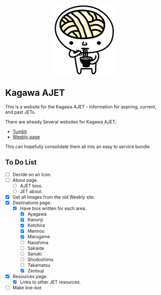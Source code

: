<div align="center">
  <a href="https://kagawa.ajet.net" target="_blank" rel="noopener noreferrer">
    <img src="./udonnw.jpg">
  </a>
</div>

# Kagawa AJET

This is a website for the Kagawa AJET - information for aspiring, current, and past JETs.

There are already Several websites for Kagawa AJET;

- [Tumblr](https://ajetkagawa.tumblr.com/)
- [Weebly page](https://kagawaajet.weebly.com/)

This can hopefully consolidate them all into an easy to service bundle.

## To Do List

- [ ] Decide on an Icon.
- [ ] About page.
  - [ ] AJET bios.
  - [ ] JET about.
- [X] Get all images from the old Weebly site.
- [X] Destinations page.
  - [X] Have bios written for each area.
    - [X] Ayagawa
    - [X] Kanonji
    - [X] Kotohira
    - [X] Mannou
    - [X] Marugame
    - [ ] Naoshima
    - [ ] Sakaide
    - [ ] Sanuki
    - [ ] Shodoshima
    - [ ] Takamatsu
    - [X] Zentsuji
- [x] Resources page.
  - [x] Links to other JET resources.
- [ ] Make line-bot
